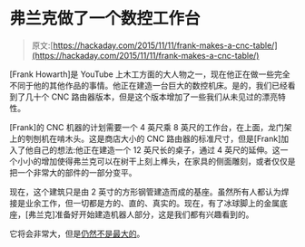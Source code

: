 # 弗兰克做了一个数控工作台

> 原文:[https://hackaday.com/2015/11/11/frank-makes-a-cnc-table/](https://hackaday.com/2015/11/11/frank-makes-a-cnc-table/)

[Frank Howarth]是 YouTube 上木工方面的大人物之一，现在他正在做一些完全不同于他的其他作品的事情。他正在建造一台巨大的数控机床。是的，我们已经看到了几十个 CNC 路由器版本，但是这个版本增加了一些我们从未见过的漂亮特性。

[Frank]的 CNC 机器的计划需要一个 4 英尺乘 8 英尺的工作台，在上面，龙门架上的刳刨机在啃木头。这是商店大小的 CNC 路由器的标准尺寸，但是[Frank]加入了他自己的想法:他正在建造一个 12 英尺长的桌子，通过 4 英尺的延伸。这一个小小的增加使得弗兰克可以在树干上刻上榫头，在家具的侧面雕刻，或者仅仅是把一个非常大的部件的一部分变平。

现在，这个建筑只是由 2 英寸的方形钢管建造而成的基座。虽然所有人都认为焊接是业余工作，但一切都是方的、直的、真实的。现在，有了冰球脚上的金属底座，[弗兰克]准备好开始建造机器人部分，这是我们都有兴趣看到的。

它将会非常大，但是[仍然不是最大的](http://hackaday.com/2012/05/31/the-biggest-cnc-machine-can-build-a-house/)。